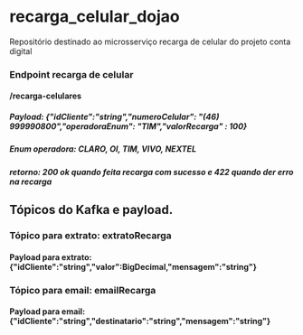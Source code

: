 # recarga_celular_dojao
Repositório destinado ao microsserviço recarga de celular do projeto conta digital

### Endpoint recarga de celular
#### /recarga-celulares
##### Payload: {"idCliente":"string","numeroCelular": "(46) 999990800","operadoraEnum": "TIM","valorRecarga" : 100}
#####  Enum operadora:     CLARO, OI, TIM, VIVO, NEXTEL
##### retorno: 200 ok quando feita recarga com sucesso e 422 quando der erro na recarga 
## Tópicos do Kafka e payload.
###	Tópico para extrato: 	extratoRecarga
#### Payload para extrato: {"idCliente":"string","valor":BigDecimal,"mensagem":"string"}
###	Tópico para email:		emailRecarga
#### Payload para email: {"idCliente":"string","destinatario":"string","mensagem":"string"} 
